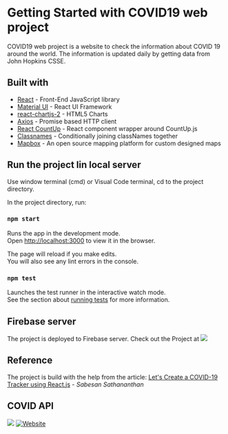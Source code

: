 # Getting Started with COVID19 web project

COVID19 web project is a website to check the information about COVID 19 around the world. The information is 
updated daily by getting data from John Hopkins CSSE. 

## Built with

- [React](https://es.reactjs.org/) - Front-End JavaScript library
- [Material UI](https://material-ui.com/) - React UI Framework
- [react-chartjs-2](https://github.com/jerairrest/react-chartjs-2) - HTML5 Charts
- [Axios](https://github.com/axios/axios) - Promise based HTTP client
- [React CountUp](https://react-countup.now.sh/) - React component wrapper around CountUp.js
- [Classnames](https://jedwatson.github.io/classnames/) - Conditionally joining classNames together
- [Mapbox](https://www.mapbox.com/) - An open source mapping platform for custom designed maps

## Run the project lin local server

Use window terminal (cmd) or Visual Code terminal, cd to the project directory.

In the project directory, run:

### `npm start`

Runs the app in the development mode.\
Open [http://localhost:3000](http://localhost:3000) to view it in the browser.

The page will reload if you make edits.\
You will also see any lint errors in the console.

### `npm test`

Launches the test runner in the interactive watch mode.\
See the section about [running tests](https://facebook.github.io/create-react-app/docs/running-tests) for more information.

## Firebase server

The project is deployed to Firebase server.
Check out the Project at <a href= "https://cpsc349-covid19-project-hn.web.app/">
<img src="https://img.shields.io/badge/firebase%20-%23039BE5.svg?&style=plastic&logo=firebase"/></a> 

## Reference

The project is build with the help from the article:
[Let's Create a COVID-19 Tracker using React.js](https://towardsdatascience.com/lets-create-a-covid-19-tracker-using-react-js-5a3a0265a633) - _Sabesan Sathananthan_

## COVID API

<a href= "https://covid19.mathdro.id/api/">
<img src="https://img.shields.io/badge/built%20with-mathroid-orange"/></a> <a href= "https://covidtracking.com/data/api"><img alt="Website" src="https://img.shields.io/website?label=build%20with&up_color=orange&up_message=dataAPI&url=https%3A%2F%2Fcovidtracking.com%2Fdata%2Fapi"></a>


